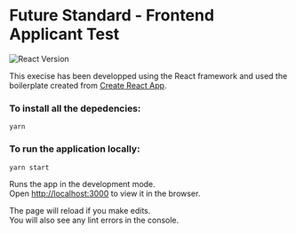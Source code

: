# Future Standard - Frontend Applicant Test

![React Version](https://img.shields.io/badge/React-16.8.1-green.svg)

This execise has been developped using the React framework and used the boilerplate created from [Create React App](https://github.com/facebook/create-react-app).

### To install all the depedencies:

```
yarn
```

### To run the application locally:

```
yarn start
```

Runs the app in the development mode.<br>
Open [http://localhost:3000](http://localhost:3000) to view it in the browser.

The page will reload if you make edits.<br>
You will also see any lint errors in the console.
